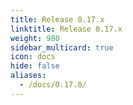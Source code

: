 ```yaml
---
title: Release 0.17.x
linktitle: Release 0.17.x
weight: 980
sidebar_multicard: true
icon: docs
hide: false
aliases:
  - /docs/0.17.0/
---
```

